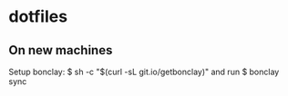 # dotfiles

## On new machines
Setup bonclay: $ sh -c "$(curl -sL git.io/getbonclay)"
and run $ bonclay sync